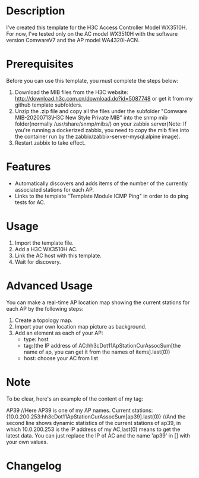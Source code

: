 # Description
I've created this template for the H3C Access Controller Model WX3510H.
For now, I've tested only on the AC model WX3510H with the software version ComwareV7 and the AP model WA4320i-ACN.

# Prerequisites
Before you can use this template, you must complete the steps below:
1. Download the MIB files from the H3C website: http://download.h3c.com.cn/download.do?id=5087748 or get it from my github template subfolders.
2. Unzip the .zip file and copy all the files under the subfolder "Comware MIB-20200713\H3C New Style Private MIB\" into the snmp mib folder(normally /usr/share/snmp/mibs/) on your zabbix server(Note: If you're running a dockerized zabbix, you need to copy the mib files into the container run by the zabbix/zabbix-server-mysql:alpine image).
3. Restart zabbix to take effect.

# Features
- Automatically discovers and adds items of the number of the currently associated stations for each AP.
- Links to the template "Template Module ICMP Ping" in order to do ping tests for AC.

# Usage
1. Import the template file.
2. Add a H3C WX3510H AC.
3. Link the AC host with this template.
4. Wait for discovery.

# Advanced Usage
You can make a real-time AP location map showing the current stations for each AP by the following steps:
1. Create a topology map.
2. Import your own location map picture as background.
3. Add an element as each of your AP:
   - type: host
   - tag:{the IP address of AC:hh3cDot11ApStationCurAssocSum[the name of ap, you can get it from the names of items].last(0)}  
   - host: choose your AC from list
       
# Note 
To be clear, here's an example of the content of my tag: 

AP39  //Here AP39 is one of my AP names. 
Current stations: {10.0.200.253:hh3cDot11ApStationCurAssocSum[ap39].last(0)} //And the second line shows dynamic statistics of the current stations of ap39, in which                                                                                          10.0.200.253 is the IP address of my AC,last(0) means to get the latest data. You can just replace                                                                                the IP of AC and the name 'ap39' in [] with your own values.

# Changelog

